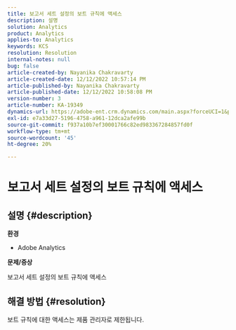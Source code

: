 ```yaml
---
title: 보고서 세트 설정의 보트 규칙에 액세스
description: 설명
solution: Analytics
product: Analytics
applies-to: Analytics
keywords: KCS
resolution: Resolution
internal-notes: null
bug: false
article-created-by: Nayanika Chakravarty
article-created-date: 12/12/2022 10:57:14 PM
article-published-by: Nayanika Chakravarty
article-published-date: 12/12/2022 10:58:08 PM
version-number: 3
article-number: KA-19349
dynamics-url: https://adobe-ent.crm.dynamics.com/main.aspx?forceUCI=1&pagetype=entityrecord&etn=knowledgearticle&id=97b4f74e-707a-ed11-81ac-6045bd006b25
exl-id: e7a33d27-5196-4758-a961-12dca2afe99b
source-git-commit: f937a10b7ef30001766c82ed983367284857fd0f
workflow-type: tm+mt
source-wordcount: '45'
ht-degree: 20%

---
```


# 보고서 세트 설정의 보트 규칙에 액세스

## 설명 {#description}


<b>환경</b>

- Adobe Analytics

<b>문제/증상</b>

보고서 세트 설정의 보트 규칙에 액세스


## 해결 방법 {#resolution}


보트 규칙에 대한 액세스는 제품 관리자로 제한됩니다.
